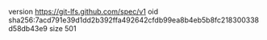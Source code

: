 version https://git-lfs.github.com/spec/v1
oid sha256:7acd791e39d1dd2b392ffa492642cfdb99ea8b4eb5b8fc218300338d58db43e9
size 501
